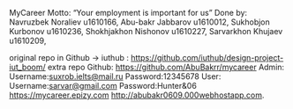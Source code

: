MyCareer
Motto:
“Your employment is important for us”
Done by:
Navruzbek Noraliev u1610166,
Abu-bakr Jabbarov u1610012,
Sukhobjon Kurbonov u1610236,
Shokhjakhon Nishonov u1610227,
Sarvarkhon Khujaev u1610209,

original repo in Github -> iuthub : https://github.com/iuthub/design-project-iut_boom/
extra repo Github: https://github.com/AbuBakrr/mycareer
Admin:
Username:suxrob.ielts@mail.ru
Password:12345678
User:
Username:sarvar@gmail.com
Password:Hunter&06
https://mycareer.epizy.com
http://abubakr0609.000webhostapp.com.
